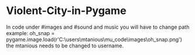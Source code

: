 # Violent-City-in-Pygame
In code under #images and #sound and music you will have to change path
example: oh_snap = pygame.image.load(r'C:\users\mtanious\mu_code\images\oh_snap.png') the mtanious needs to be changed to username.
